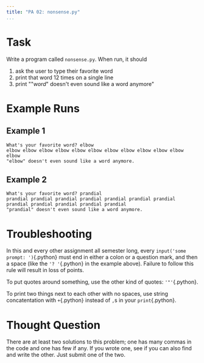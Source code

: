 ```yaml
---
title: "PA 02: nonsense.py"
...
```


# Task

Write a program called `nonsense.py`.
When run, it should 

1. ask the user to type their favorite word
2. print that word 12 times on a single line
3. print "\"*word*\" doesn't even sound like a word anymore"

# Example Runs

## Example 1

````
What's your favorite word? elbow
elbow elbow elbow elbow elbow elbow elbow elbow elbow elbow elbow elbow 
"elbow" doesn't even sound like a word anymore.
````

## Example 2

````
What's your favorite word? prandial
prandial prandial prandial prandial prandial prandial prandial prandial prandial prandial prandial prandial 
"prandial" doesn't even sound like a word anymore.
````

# Troubleshooting

In this and every other assignment all semester long, every `input('some prompt: ')`{.python} must end in either a colon or a question mark, and then a space (like the `'? '`{.python} in the example above).
Failure to follow this rule will result in loss of points.

To put quotes around something, use the other kind of quotes: `'"'`{.python}.

To print two things next to each other with no spaces, use string concatentation with `+`{.python} instead of `,`s in your `print`{.python}.

# Thought Question

There are at least two solutions to this problem; one has many commas in the code and one has few if any.
If you wrote one, see if you can also find and write the other.
Just submit one of the two.
